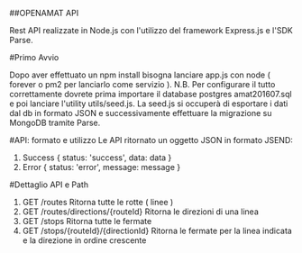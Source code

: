 ##OPENAMAT API

Rest API realizzate in Node.js con l'utilizzo del framework Express.js e l'SDK Parse.

#Primo Avvio

Dopo aver effettuato un npm install bisogna lanciare app.js con node ( forever o pm2 per lanciarlo come servizio ).
N.B. Per configurare il tutto correttamente dovrete prima importare il database postgres amat201607.sql e poi lanciare l'utility utils/seed.js.
La seed.js si occuperà di esportare i dati dal db in formato JSON e successivamente effettuare la migrazione su MongoDB tramite Parse.

#API: formato e utilizzo
Le API ritornato un oggetto JSON in formato JSEND:
1. Success
    { status: 'success', data: data }
2. Error
    { status: 'error', message: message }

#Dettaglio API e Path

1. GET /routes
    Ritorna tutte le rotte ( linee )
2. GET /routes/directions/{routeId}
    Ritorna le direzioni di una linea
3. GET /stops
    Ritorna tutte le fermate
4. GET /stops/{routeId}/{directionId}
    Ritorna le fermate per la linea indicata e la direzione in ordine crescente
    
    